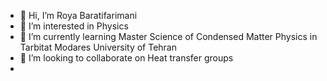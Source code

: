 - 👋 Hi, I’m Roya Baratifarimani
- 👀 I’m interested in Physics
- 🌱 I’m currently learning Master Science of Condensed Matter Physics in Tarbitat Modares University of Tehran
- 💞️ I’m looking to collaborate on Heat transfer groups
- 

<!---
Royabri/Royabri is a ✨ special ✨ repository because its `README.md` (this file) appears on your GitHub profile.
You can click the Preview link to take a look at your changes.
--->
